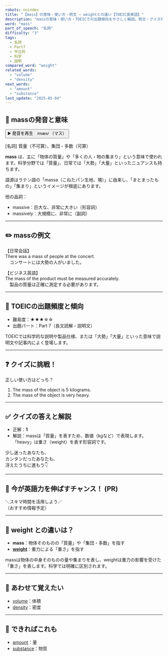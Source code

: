 ```yaml
---
robots: noindex
title: "【mass】の意味・使い方・例文 ― weightとの違い【TOEIC英単語】"
description: "massの意味・使い方・TOEICでの出題傾向をやさしく解説。例文・クイズ付きでweightとの違いもわかりやすく学べます。"
word: "mass"
part_of_speech: "名詞"
difficulty: "3"
tags:
  - 名詞
  - Part7
  - 中立的
  - 科学
  - 説明
compared_word: "weight"
related_words:
  - "volume"
  - "density"
next_words:
  - "amount"
  - "substance"
last_update: "2025-05-04"
---
```


## 🔰 massの発音と意味

<button class="play-audio" onclick="playTTS('mass')">
  <span class="play-audio-main">
    ▶️ 発音を再生　/mæs/
  </span>
  <span class="play-audio-sub">
    （マス）
  </span>
</button>

[名詞] 質量（不可算）、集団・多数（可算）

**mass** は、主に「物体の質量」や「多くの人・物の集まり」という意味で使われます。科学分野では「質量」、日常では「大勢」「大量」といったニュアンスも持ちます。

語源はラテン語の「massa（こねたパン生地、塊）」に由来し、「まとまったもの」「集まり」というイメージが根底にあります。

他の品詞：  
- massive：巨大な、非常に大きい（形容詞）
- massively：大規模に、非常に（副詞）

---

## ✏️ massの例文

【日常会話】  
There was a mass of people at the concert.  
　コンサートには大勢の人がいました。

【ビジネス英語】  
The mass of the product must be measured accurately.  
　製品の質量は正確に測定する必要があります。

---

## 🎯 TOEICの出題頻度と傾向

- 難易度：★★★☆☆
- 出題パート：Part 7（長文読解・説明文）

TOEICでは科学的な説明や製品仕様、または「大勢」「大量」といった意味で説明文や記事内によく登場します。

---

## ❓ クイズに挑戦！

正しい使い方はどっち？

1. The mass of the object is 5 kilograms.  
2. The mass of the object is very heavy.

---

## ✅ クイズの答えと解説

- 正解：**1**
- 解説：massは「質量」を表すため、数値（kgなど）で表現します。「heavy」は重さ（weight）を表す形容詞です。

少し迷ったあなたも、  
カンタンだったあなたも、  
冴えたうちに進もう👇️

---

## 🚀 今が英語力を伸ばすチャンス！ (PR)

<div class="info-center">
＼スキマ時間を活用しよう／<br>  
（おすすめ情報予定）
</div>

---

## 🤔  weight との違いは？

- **mass**：物体そのものの「質量」や「集団・多数」を指す
- **[weight](/word/weight)**：重力による「重さ」を指す

massは物体の中身そのものの量や集まりを表し、weightは重力の影響を受けた「重さ」を表します。科学では明確に区別されます。

---

## 🧩 あわせて覚えたい

- [volume](/word/volume)：体積
- [density](/word/density)：密度

---

## 📖 できればこれも

- [amount](/word/amount)：量
- [substance](/word/substance)：物質

<!-- cvid: aid48_bid06 -->
